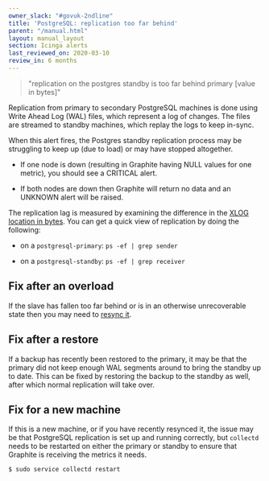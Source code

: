 ```yaml
---
owner_slack: "#govuk-2ndline"
title: 'PostgreSQL: replication too far behind'
parent: "/manual.html"
layout: manual_layout
section: Icinga alerts
last_reviewed_on: 2020-03-10
review_in: 6 months
---
```


> "replication on the postgres standby is too far behind primary [value in bytes]"

Replication from primary to secondary PostgreSQL machines is done using
Write Ahead Log (WAL) files, which represent a log of changes. The files
are streamed to standby machines, which replay the logs to keep in-sync.

When this alert fires, the Postgres standby replication process may be
struggling to keep up (due to load) or may have stopped altogether.

- If one node is down (resulting in Graphite having NULL values for one
  metric), you should see a CRITICAL alert.

- If both nodes are down then Graphite will return no data and an UNKNOWN
  alert will be raised.

The replication lag is measured by examining the difference in the [XLOG
location in bytes](https://wiki.postgresql.org/wiki/Streaming_Replication).
You can get a quick view of replication by doing the following:

- on a `postgresql-primary`: `ps -ef | grep sender`

- on a `postgresql-standby`: `ps -ef | grep receiver`

## Fix after an overload

If the slave has fallen too far behind or is in an otherwise
unrecoverable state then you may need to [resync
it](/manual/setup-postgresql-replication.html#syncing-a-standby).

## Fix after a restore

If a backup has recently been restored to the primary, it may be that
the primary did not keep enough WAL segments around to bring the
standby up to date. This can be fixed by restoring the backup to the
standby as well, after which normal replication will take over.

## Fix for a new machine

If this is a new machine, or if you have recently resynced it, the issue may be
that PostgreSQL replication is set up and running correctly, but `collectd`
needs to be restarted on either the primary or standby to ensure that Graphite
is receiving the metrics it needs.

```sh
$ sudo service collectd restart
```
